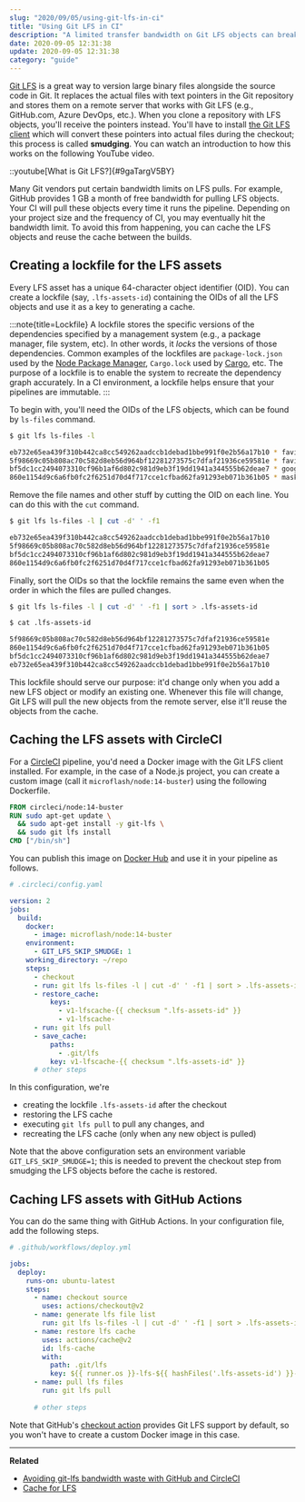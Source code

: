 ```yaml
---
slug: "2020/09/05/using-git-lfs-in-ci"
title: "Using Git LFS in CI"
description: "A limited transfer bandwidth on Git LFS objects can break your CI which pull them every time it runs the pipeline. Learn how you can get around this by using a lockfile."
date: 2020-09-05 12:31:38
update: 2020-09-05 12:31:38
category: "guide"
---
```


[Git LFS](https://git-lfs.github.com/) is a great way to version large binary files alongside the source code in Git. It replaces the actual files with text pointers in the Git repository and stores them on a remote server that works with Git LFS (e.g., GitHub.com, Azure DevOps, etc.). When you clone a repository with LFS objects, you'll receive the pointers instead. You'll have to install [the Git LFS client](https://github.com/git-lfs/git-lfs/releases/latest) which will convert these pointers into actual files during the checkout; this process is called **smudging**. You can watch an introduction to how this works on the following YouTube video.

::youtube[What is Git LFS?]{#9gaTargV5BY}

Many Git vendors put certain bandwidth limits on LFS pulls. For example, GitHub provides 1 GB a month of free bandwidth for pulling LFS objects. Your CI will pull these objects every time it runs the pipeline. Depending on your project size and the frequency of CI, you may eventually hit the bandwidth limit. To avoid this from happening, you can cache the LFS objects and reuse the cache between the builds.

## Creating a lockfile for the LFS assets

Every LFS asset has a unique 64-character object identifier (OID). You can create a lockfile (say, `.lfs-assets-id`) containing the OIDs of all the LFS objects and use it as a key to generating a cache.

:::note{title=Lockfile}
A lockfile stores the specific versions of the dependencies specified by a management system (e.g., a package manager, file system, etc). In other words, it *locks* the versions of those dependencies. Common examples of the lockfiles are `package-lock.json` used by the [Node Package Manager](https://docs.npmjs.com/configuring-npm/package-lock-json.html), `Cargo.lock` used by [Cargo](https://doc.rust-lang.org/cargo/), etc. The purpose of a lockfile is to enable the system to recreate the dependency graph accurately. In a CI environment, a lockfile helps ensure that your pipelines are immutable.
:::

To begin with, you'll need the OIDs of the LFS objects, which can be found by `ls-files` command.

```sh
$ git lfs ls-files -l

eb732e65ea439f310b442ca8cc549262aadccb1debad1bbe991f0e2b56a17b10 * favicon.ico
5f98669c05b808ac70c582d8eb56d964bf12281273575c7dfaf21936ce59581e * favicon.svg
bf5dc1cc2494073310cf96b1af6d802c981d9eb3f19dd1941a344555b62deae7 * google-touch-icon.png
860e1154d9c6a6fb0fc2f6251d70d4f717cce1cfbad62fa91293eb071b361b05 * mask-icon.svg
```

Remove the file names and other stuff by cutting the OID on each line. You can do this with the `cut` command.

```sh
$ git lfs ls-files -l | cut -d' ' -f1

eb732e65ea439f310b442ca8cc549262aadccb1debad1bbe991f0e2b56a17b10
5f98669c05b808ac70c582d8eb56d964bf12281273575c7dfaf21936ce59581e
bf5dc1cc2494073310cf96b1af6d802c981d9eb3f19dd1941a344555b62deae7
860e1154d9c6a6fb0fc2f6251d70d4f717cce1cfbad62fa91293eb071b361b05
```

Finally, sort the OIDs so that the lockfile remains the same even when the order in which the files are pulled changes.

```sh
$ git lfs ls-files -l | cut -d' ' -f1 | sort > .lfs-assets-id

$ cat .lfs-assets-id

5f98669c05b808ac70c582d8eb56d964bf12281273575c7dfaf21936ce59581e
860e1154d9c6a6fb0fc2f6251d70d4f717cce1cfbad62fa91293eb071b361b05
bf5dc1cc2494073310cf96b1af6d802c981d9eb3f19dd1941a344555b62deae7
eb732e65ea439f310b442ca8cc549262aadccb1debad1bbe991f0e2b56a17b10
```

This lockfile should serve our purpose: it'd change only when you add a new LFS object or modify an existing one. Whenever this file will change, Git LFS will pull the new objects from the remote server, else it'll reuse the objects from the cache.

## Caching the LFS assets with CircleCI

For a [CircleCI](https://circleci.com/) pipeline, you'd need a Docker image with the Git LFS client installed. For example, in the case of a Node.js project, you can create a custom image (call it `microflash/node:14-buster`) using the following Dockerfile.

```dockerfile
FROM circleci/node:14-buster
RUN sudo apt-get update \
  && sudo apt-get install -y git-lfs \
  && sudo git lfs install
CMD ["/bin/sh"]
```

You can publish this image on [Docker Hub](https://hub.docker.com/) and use it in your pipeline as follows.

```yml {9,12..22}
# .circleci/config.yaml

version: 2
jobs:
  build:
    docker:
      - image: microflash/node:14-buster
    environment:
      - GIT_LFS_SKIP_SMUDGE: 1
    working_directory: ~/repo
    steps:
      - checkout
      - run: git lfs ls-files -l | cut -d' ' -f1 | sort > .lfs-assets-id
      - restore_cache:
          keys:
            - v1-lfscache-{{ checksum ".lfs-assets-id" }}
            - v1-lfscache-
      - run: git lfs pull
      - save_cache:
          paths:
            - .git/lfs
          key: v1-lfscache-{{ checksum ".lfs-assets-id" }}
      # other steps
```

In this configuration, we're 
- creating the lockfile `.lfs-assets-id` after the checkout
- restoring the LFS cache
- executing `git lfs pull` to pull any changes, and
- recreating the LFS cache (only when any new object is pulled)

Note that the above configuration sets an environment variable `GIT_LFS_SKIP_SMUDGE=1`; this is needed to prevent the checkout step from smudging the LFS objects before the cache is restored.

## Caching LFS assets with GitHub Actions

You can do the same thing with GitHub Actions. In your configuration file, add the following steps. 

```yml {7..18}
# .github/workflows/deploy.yml

jobs:
  deploy:
    runs-on: ubuntu-latest
    steps:
      - name: checkout source
        uses: actions/checkout@v2
      - name: generate lfs file list
        run: git lfs ls-files -l | cut -d' ' -f1 | sort > .lfs-assets-id
      - name: restore lfs cache
        uses: actions/cache@v2
        id: lfs-cache
        with:
          path: .git/lfs
          key: ${{ runner.os }}-lfs-${{ hashFiles('.lfs-assets-id') }}-v1
      - name: pull lfs files
        run: git lfs pull
      
      # other steps
```

Note that GitHub's [checkout action](https://github.com/actions/checkout) provides Git LFS support by default, so you won't have to create a custom Docker image in this case.

---

**Related**

- [Avoiding git-lfs bandwidth waste with GitHub and CircleCI](https://www.develer.com/en/avoiding-git-lfs-bandiwdth-waste-with-github-and-circleci/)
- [Cache for LFS](https://github.com/actions/checkout/issues/165#issuecomment-657673315)
